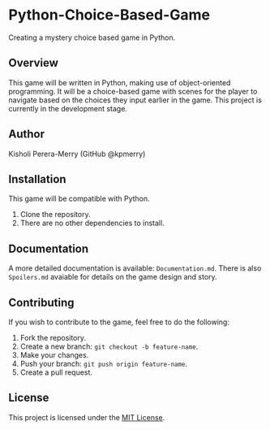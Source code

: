 # Python-Choice-Based-Game
Creating a mystery choice based game in Python.
## Overview
This game will be written in Python, making use of object-oriented programming. It will be a choice-based game with scenes for the player to navigate based on the choices they input earlier in the game. 
This project is currently in the development stage. 
## Author
Kisholi Perera-Merry (GitHub @kpmerry)
## Installation
This game will be compatible with Python.
1. Clone the repository.
2. There are no other dependencies to install.
## Documentation
A more detailed documentation is available: `Documentation.md`. There is also `Spoilers.md` avaiable for details on the game design and story.
## Contributing
If you wish to contribute to the game, feel free to do the following:
1. Fork the repository.
2. Create a new branch: `git checkout -b feature-name`.
3. Make your changes.
4. Push your branch: `git push origin feature-name`.
5. Create a pull request.
## License
This project is licensed under the [MIT License](LICENSE).
